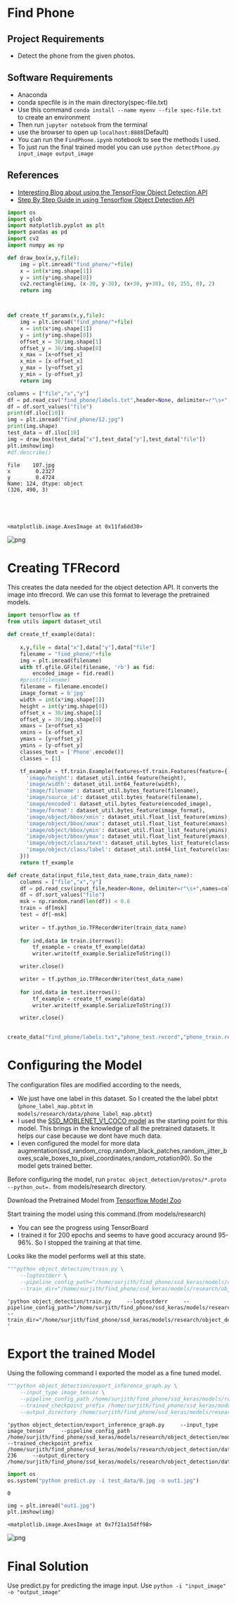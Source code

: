 
# Find Phone

## Project Requirements
- Detect the phone from the given photos.

## Software Requirements
- Anaconda
- conda specfile is in the main directory(spec-file.txt)
- Use this command `conda install --name myenv --file spec-file.txt` to create an environment
- Then run `jupyter notebook` from the terminal
- use the browser to open up `localhost:8888`(Default)
- You can run the `FindPhone.ipynb` notebook to see the methods I used.
- To just run the final trained model you can use `python detectPhone.py input_image output_image`

## References
- [Interesting Blog about using the TensorFlow Object Detection API](https://towardsdatascience.com/how-to-train-your-own-object-detector-with-tensorflows-object-detector-api-bec72ecfe1d9)
- [Step By Step Guide in using Tensorflow Object Detection API](https://medium.com/@WuStangDan/step-by-step-tensorflow-object-detection-api-tutorial-part-1-selecting-a-model-a02b6aabe39e)


```python
import os
import glob
import matplotlib.pyplot as plt
import pandas as pd
import cv2
import numpy as np

def draw_box(x,y,file):
    img = plt.imread("find_phone/"+file)
    x = int(x*img.shape[1])
    y = int(y*img.shape[0])
    cv2.rectangle(img, (x-30, y-30), (x+30, y+30), (0, 255, 0), 2)
    return img



def create_tf_params(x,y,file):
    img = plt.imread("find_phone/"+file)
    x = int(x*img.shape[1])
    y = int(y*img.shape[0])
    offset_x = 30/img.shape[1]
    offset_y = 30/img.shape[0]
    x_max = [x+offset_x]
    x_min = [x-offset_x]
    y_max = [y+offset_y]
    y_min = [y-offset_y]
    return img
```


```python
columns = ["file","x","y"]
df = pd.read_csv("find_phone/labels.txt",header=None, delimiter=r"\s+",names=columns)
df = df.sort_values("file")
print(df.iloc[10])
img = plt.imread("find_phone/12.jpg")
print(img.shape)
test_data = df.iloc[10]
img = draw_box(test_data["x"],test_data["y"],test_data["file"])
plt.imshow(img)
#df.describe()
```

    file    107.jpg
    x        0.2327
    y        0.4724
    Name: 124, dtype: object
    (326, 490, 3)





    <matplotlib.image.AxesImage at 0x11fa6dd30>




![png](output_3_2.png)


# Creating TFRecord

This creates the data needed for the object detection API. It converts the image into tfrecord. We can use this format to leverage the pretrained models.


```python
import tensorflow as tf
from utils import dataset_util
```


```python
def create_tf_example(data):
    
    x,y,file = data["x"],data["y"],data["file"]
    filename = "find_phone/"+file
    img = plt.imread(filename)
    with tf.gfile.GFile(filename, 'rb') as fid:
        encoded_image = fid.read()
    #print(filename)
    filename = filename.encode()
    image_format = b'jpg'
    width = int(x*img.shape[1])
    height = int(y*img.shape[0])
    offset_x = 30/img.shape[1]
    offset_y = 30/img.shape[0]
    xmaxs = [x+offset_x]
    xmins = [x-offset_x]
    ymaxs = [y+offset_y]
    ymins = [y-offset_y]
    classes_text = ['Phone'.encode()]
    classes = [1]

    tf_example = tf.train.Example(features=tf.train.Features(feature={
      'image/height': dataset_util.int64_feature(height),
      'image/width': dataset_util.int64_feature(width),
      'image/filename': dataset_util.bytes_feature(filename),
      'image/source_id': dataset_util.bytes_feature(filename),
      'image/encoded': dataset_util.bytes_feature(encoded_image),
      'image/format': dataset_util.bytes_feature(image_format),
      'image/object/bbox/xmin': dataset_util.float_list_feature(xmins),
      'image/object/bbox/xmax': dataset_util.float_list_feature(xmaxs),
      'image/object/bbox/ymin': dataset_util.float_list_feature(ymins),
      'image/object/bbox/ymax': dataset_util.float_list_feature(ymaxs),
      'image/object/class/text': dataset_util.bytes_list_feature(classes_text),
      'image/object/class/label': dataset_util.int64_list_feature(classes),
    }))
    return tf_example
```


```python
def create_data(input_file,test_data_name,train_data_name):
    columns = ["file","x","y"]
    df = pd.read_csv(input_file,header=None, delimiter=r"\s+",names=columns)
    df = df.sort_values("file")
    msk = np.random.rand(len(df)) < 0.8
    train = df[msk]
    test = df[~msk]
    
    writer = tf.python_io.TFRecordWriter(train_data_name)
    
    for ind,data in train.iterrows():
        tf_example = create_tf_example(data)
        writer.write(tf_example.SerializeToString())

    writer.close()

    writer = tf.python_io.TFRecordWriter(test_data_name)
    
    for ind,data in test.iterrows():
        tf_example = create_tf_example(data)
        writer.write(tf_example.SerializeToString())

    writer.close()
    
```


```python
create_data("find_phone/labels.txt","phone_test.record","phone_train.record")
```

# Configuring the Model

The configuration files are modified according to the needs, 
- We just have one label in this dataset. So I created the the label pbtxt (`phone_label_map.pbtxt` in `models/research/data/phone_label_map.pbtxt`)
- I used the [SSD_MOBLENET_V1_COCO model](https://research.googleblog.com/2017/06/supercharge-your-computer-vision-models.html) as the starting point for this model. This brings in the knowledge of all the pretrained datasets. It helps our case because we dont have much data.
- I even configured the model for more data augmentation(ssd_random_crop,random_black_patches,random_jitter_boxes,scale_boxes_to_pixel_coordinates,random_rotation90). So the model gets trained better.


Before configuring the model, run `protoc object_detection/protos/*.proto --python_out=.` from models/research directory.

Download the Pretrained Model from [Tensorflow Model Zoo](https://github.com/tensorflow/models/blob/master/research/object_detection/g3doc/detection_model_zoo.md) 

Start training the model using this command.(from models/research)


- You can see the progress using TensorBoard
- I trained it for 200 epochs and seems to have good accuracy around 95-96%. So I stopped the training at that time.

Looks like the model performs well at this state. 


```python
"""python object_detection/train.py \
    --logtostderr \
    --pipeline_config_path="/home/surjith/find_phone/ssd_keras/models/research/object_detection/models/phone_detection/ssd_mobilenet_v1_phone.config" \
    --train_dir="/home/surjith/find_phone/ssd_keras/models/research/object_detection/data/" """
```




    'python object_detection/train.py     --logtostderr     --pipeline_config_path="/home/surjith/find_phone/ssd_keras/models/research/object_detection/models/phone_detection/ssd_mobilenet_v1_phone.config"     --train_dir="/home/surjith/find_phone/ssd_keras/models/research/object_detection/data/" '



# Export the trained Model
Using the following command I exported the model as a fine tuned model.



```python
"""python object_detection/export_inference_graph.py \
    --input_type image_tensor \
    --pipeline_config_path /home/surjith/find_phone/ssd_keras/models/research/object_detection/models/phone_detection/ssd_mobilenet_v1_phone.config \
    --trained_checkpoint_prefix /home/surjith/find_phone/ssd_keras/models/research/object_detection/data/model.ckpt-236 \
    --output_directory /home/surjith/find_phone/ssd_keras/models/research/object_detection/data/fine_tuned_model/"""
```




    'python object_detection/export_inference_graph.py     --input_type image_tensor     --pipeline_config_path /home/surjith/find_phone/ssd_keras/models/research/object_detection/models/phone_detection/ssd_mobilenet_v1_phone.config     --trained_checkpoint_prefix /home/surjith/find_phone/ssd_keras/models/research/object_detection/data/model.ckpt-236     --output_directory /home/surjith/find_phone/ssd_keras/models/research/object_detection/data/fine_tuned_model/'




```python
import os
os.system("python predict.py -i test_data/0.jpg -o out1.jpg")
```




    0




```python
img = plt.imread("out1.jpg")
plt.imshow(img)
```




    <matplotlib.image.AxesImage at 0x7f21a15dff98>




![png](output_15_1.png)


# Final Solution
Use predict.py for predicting the image input. Use `python -i "input_image" -o "output_image"`
